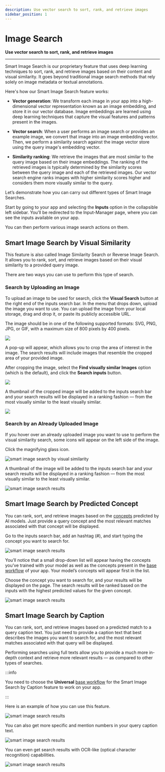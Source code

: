 ```yaml
---
description: Use vector search to sort, rank, and retrieve images
sidebar_position: 1
---
```


# Image Search

**Use vector search to sort, rank, and retrieve images**
<hr />

Smart Image Search is our proprietary feature that uses deep learning techniques to sort, rank, and retrieve images based on their content and visual similarity. It goes beyond traditional image search methods that rely solely on image metadata or textual annotations.

Here's how our Smart Image Search feature works:

- **Vector generation**: We transform each image in your app into a high-dimensional vector representation known as an image embedding, and store it in our vector database. Image embeddings are learned using deep learning techniques that capture the visual features and patterns present in the images.

- **Vector search**: When a user performs an image search or provides an example image, we convert that image into an image embedding vector. Then, we perform a similarity search against the image vector store using the query image's embedding vector.

- **Similarity ranking**: We retrieve the images that are most similar to the query image based on their image embeddings. The ranking of the retrieved images is typically determined by the similarity scores between the query image and each of the retrieved images. Our vector search engine ranks images with higher similarity scores higher and considers them more visually similar to the query. 

Let’s demonstrate how you can carry out different types of Smart Image Searches. 

Start by going to your app and selecting the **Inputs** option in the collapsible left sidebar. You’ll be redirected to the Input-Manager page, where you can see the inputs available on your app. 

You can then perform various image search actions on them. 

## Smart Image Search by Visual Similarity

This feature is also called Image Similarity Search or Reverse Image Search. It allows you to rank, sort, and retrieve images based on their visual similarity to a provided query image. 

There are two ways you can use to perform this type of search. 

### Search by Uploading an Image

To upload an image to be used for search, click the **Visual Search** button at the right end of the inputs search bar. In the menu that drops down, upload the image you want to use. You can upload the image from your local storage, drag and drop it, or paste its publicly accessible URL.

The image should be in one of the following supported formats: SVG, PNG, JPG, or GIF, with a maximum size of 800 pixels by 400 pixels.

![](/img/smart-search/search_14.png)

A pop-up will appear, which allows you to crop the area of interest in the image. The search results will include images that resemble the cropped area of your provided image.

After cropping the image, select the **Find visually similar Images** option (which is the default), and click the **Search inputs** button.

![](/img/smart-search/search_15.png)

A thumbnail of the cropped image will be added to the inputs search bar and your search results will be displayed in a ranking fashion — from the most visually similar to the least visually similar.

![](/img/smart-search/search_16.png)

### Search by an Already Uploaded Image

If you hover over an already uploaded image you want to use to perform the visual similarity search, some icons will appear on the left side of the image. 

Click the magnifying glass icon. 

![smart image search by visual similarity](/img/smart-search/search_1.png)

A thumbnail of the image will be added to the inputs search bar and your search results will be displayed in a ranking fashion — from the most visually similar to the least visually similar.

![smart image search results](/img/smart-search/search_2.png)

## Smart Image Search by Predicted Concept

You can rank, sort, and retrieve images based on the [concepts](https://docs.clarifai.com/portal-guide/concepts/create-get-update-delete) predicted by AI models. Just provide a query concept and the most relevant matches associated with that concept will be displayed. 

Go to the inputs search bar, add an hashtag (#), and start typing the concept you want to search for. 

![smart image search results](/img/smart-search/search_3.png)

You’ll notice that a small drop-down list will appear having the concepts you’ve trained with your model as well as the concepts present in the [base workflow](https://docs.clarifai.com/clarifai-basics/applications/application-settings#base-workflow) of your app. Your model’s concepts will appear first in the list. 

Choose the concept you want to search for, and your results will be displayed on the page. The search results will be ranked based on the inputs with the highest predicted values for the given concept.

![smart image search results](/img/smart-search/search_4.png)

## Smart Image Search by Caption

You can rank, sort, and retrieve images based on a predicted match to a query caption text. You just need to provide a caption text that best describes the images you want to search for, and the most relevant matches associated with that query will be displayed.

Performing searches using full texts allow you to provide a much more in-depth context and retrieve more relevant results — as compared to other types of searches. 

:::info

You need to choose the **Universal** [base workflow](https://docs.clarifai.com/clarifai-basics/applications/application-settings#base-workflow) for the Smart Image Search by Caption feature to work on your app.  

:::

Here is an example of how you can use this feature.

![smart image search results](/img/smart-search/search_10.png)
 
You can also get more specific and mention numbers in your query caption text.

![smart image search results](/img/smart-search/search_12.png)

You can even get search results with OCR-like (optical character recognition) capabilities.

![smart image search results](/img/smart-search/search_11.png)

